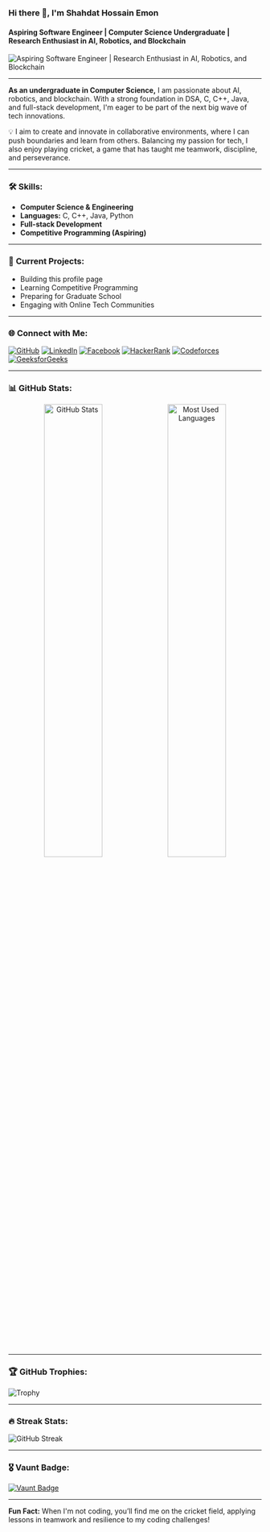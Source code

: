 ### Hi there 👋, I'm Shahdat Hossain Emon  
#### Aspiring Software Engineer | Computer Science Undergraduate | Research Enthusiast in AI, Robotics, and Blockchain

![Aspiring Software Engineer | Research Enthusiast in AI, Robotics, and Blockchain](https://media.licdn.com/dms/image/v2/D5603AQGyjIiabPZWjQ/profile-displayphoto-shrink_800_800/profile-displayphoto-shrink_800_800/0/1720924863707?e=1735171200&v=beta&t=0BuYfrMaXixvSxBDNIX7yWHn2jNZ3oz8R449y61QVdY)

---

**As an undergraduate in Computer Science,** I am passionate about AI, robotics, and blockchain. With a strong foundation in DSA, C, C++, Java, and full-stack development, I'm eager to be part of the next big wave of tech innovations.

💡 I aim to create and innovate in collaborative environments, where I can push boundaries and learn from others. Balancing my passion for tech, I also enjoy playing cricket, a game that has taught me teamwork, discipline, and perseverance.

---

### 🛠 **Skills:**  
- **Computer Science & Engineering**  
- **Languages:** C, C++, Java, Python  
- **Full-stack Development**  
- **Competitive Programming (Aspiring)**

---

### 🔭 **Current Projects:**  
- Building this profile page  
- Learning Competitive Programming  
- Preparing for Graduate School  
- Engaging with Online Tech Communities

---

### 🌐 **Connect with Me:**  
[![GitHub](https://img.shields.io/badge/GitHub-Emon3469-181717?logo=github&logoColor=white&style=flat-square)](https://github.com/Emon3469)
[![LinkedIn](https://img.shields.io/badge/LinkedIn-Shahdat_Hossain_Emon-0077B5?logo=linkedin&logoColor=white&style=flat-square)](https://www.linkedin.com/in/sahadat34/)
[![Facebook](https://img.shields.io/badge/Facebook-Emon.90-1877F2?logo=facebook&logoColor=white&style=flat-square)](https://www.facebook.com/mdsahadathossain.Emon.90/)
[![HackerRank](https://img.shields.io/badge/HackerRank-mdsahadathossai2-2EC866?logo=hackerrank&logoColor=white&style=flat-square)](https://www.hackerrank.com/profile/mdsahadathossai2)
[![Codeforces](https://img.shields.io/badge/Codeforces-emonsaad3469-E94F37?logo=codeforces&logoColor=white&style=flat-square)](https://codeforces.com/profile/emonsaad3469)
[![GeeksforGeeks](https://img.shields.io/badge/GeeksforGeeks-mdsahadatho1r3p-32CD32?logo=geeksforgeeks&logoColor=white&style=flat-square)](https://www.geeksforgeeks.org/user/mdsahadatho1r3p/?ref=header_profile)

---

### 📊 **GitHub Stats:**

<div align="center">
  <img src="https://github-readme-stats.vercel.app/api?username=Emon3469&show_icons=true&theme=dark&count_private=true&include_all_commits=true" width="48%" alt="GitHub Stats"/>
  <img src="https://github-readme-stats.vercel.app/api/top-langs/?username=Emon3469&layout=compact&theme=dark&langs_count=6" width="48%" alt="Most Used Languages"/>
</div>

---

### 🏆 **GitHub Trophies:**  
![Trophy](https://github-profile-trophy.vercel.app/?username=Emon3469&margin-w=15&theme=darkhub)

---

### 🔥 **Streak Stats:**  
![GitHub Streak](https://streak-stats.demolab.com/?user=Emon3469&theme=highcontrast&hide_border=true)

---

### 🎖️ **Vaunt Badge:**  
[![Vaunt Badge](https://api.vaunt.dev/v1/github/entities/Emon3469/contributions?format=svg&private=true)](https://archiveprogram.github.com/)

---

**Fun Fact:** When I'm not coding, you’ll find me on the cricket field, applying lessons in teamwork and resilience to my coding challenges!
